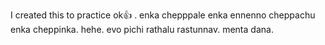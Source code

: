 I created this to practice
ok👍 .
enka chepppale enka ennenno cheppachu enka cheppinka.
hehe.
evo pichi rathalu rastunnav.
menta dana.
